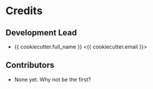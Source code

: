 # Credits

## Development Lead

* {{ cookiecutter.full_name }} <{{ cookiecutter.email }}>

## Contributors

* None yet. Why not be the first?
